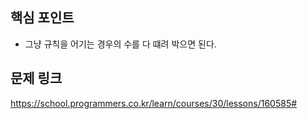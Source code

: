 ## 핵심 포인트

- 그냥 규칙을 어기는 경우의 수를 다 떄려 박으면 된다.

## 문제 링크

https://school.programmers.co.kr/learn/courses/30/lessons/160585#
